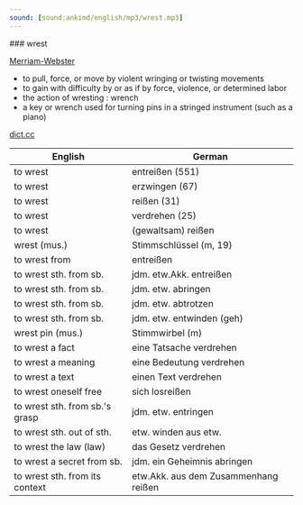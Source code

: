 ```yaml
---
sound: [sound:ankimd/english/mp3/wrest.mp3]
---
```


\### wrest

[Merriam-Webster](https://www.merriam-webster.com/dictionary/wrest)

- to pull, force, or move by violent wringing or twisting movements
- to gain with difficulty by or as if by force, violence, or determined labor
- the action of wresting : wrench
- a key or wrench used for turning pins in a stringed instrument (such as a piano)

[dict.cc](https://www.dict.cc/wrest)

| English        | German       |
| -------------- | ------------ |
| to wrest | entreißen (551) |
| to wrest | erzwingen (67) |
| to wrest | reißen (31) |
| to wrest | verdrehen (25) |
| to wrest | (gewaltsam) reißen |
| wrest (mus.) | Stimmschlüssel (m, 19) |
| to wrest from | entreißen |
| to wrest sth. from sb. | jdm. etw.Akk. entreißen |
| to wrest sth. from sb. | jdm. etw. abringen |
| to wrest sth. from sb. | jdm. etw. abtrotzen |
| to wrest sth. from sb. | jdm. etw. entwinden (geh) |
| wrest pin (mus.) | Stimmwirbel (m) |
| to wrest a fact | eine Tatsache verdrehen |
| to wrest a meaning | eine Bedeutung verdrehen |
| to wrest a text | einen Text verdrehen |
| to wrest oneself free | sich losreißen |
| to wrest sth. from sb.'s grasp | jdm. etw. entringen |
| to wrest sth. out of sth. | etw. winden aus etw. |
| to wrest the law (law) | das Gesetz verdrehen |
| to wrest a secret from sb. | jdm. ein Geheimnis abringen |
| to wrest sth. from its context | etw.Akk. aus dem Zusammenhang reißen |
